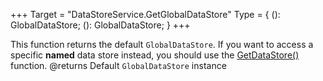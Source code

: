 +++
Target = "DataStoreService.GetGlobalDataStore"
Type = { (): GlobalDataStore; (): GlobalDataStore; }
+++

This function returns the default `GlobalDataStore`. If you want to access a specific **named** data store instead, you should use the [GetDataStore()](https://developer.roblox.com/api-reference/function/DataStoreService/GetDataStore) function.@returns Default `GlobalDataStore` instance